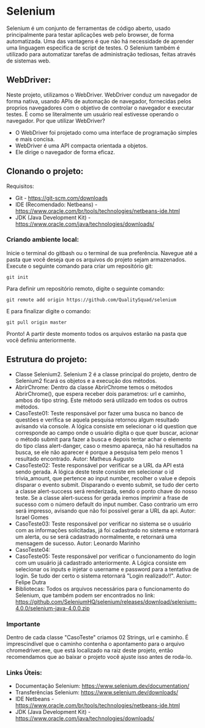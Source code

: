 # Selenium

Selenium é um conjunto de ferramentas de código aberto, usado principalmente para testar aplicações web pelo browser, de forma automatizada. Uma das vantagens é que não há necessidade de aprender uma linguagem especifica de script de testes. O Selenium também é utilizado para automatizar tarefas de administração tediosas, feitas através de sistemas web. 

## WebDriver: 
Neste projeto, utilizamos o WebDriver. WebDriver conduz um navegador de forma nativa, usando APIs de automação de navegador, fornecidas pelos proprios navegadores com o objetivo de controlar o navegador e executar testes. É como se literalmente um usuário real estivesse operando o navegador. Por que utilizar WebDriver?
* O WebDriver foi projetado como uma interface de programação simples e mais concisa.
* WebDriver é uma API compacta orientada a objetos.
* Ele dirige o navegador de forma eficaz.

## Clonando o projeto:

Requisitos:
* Git - https://git-scm.com/downloads
* IDE (Recomendado: Netbeans) - https://www.oracle.com/br/tools/technologies/netbeans-ide.html 
* JDK (Java Development Kit) - https://www.oracle.com/java/technologies/downloads/

### Criando ambiente local:
Inicie o terminal do gitbash ou o terminal de sua preferência. Navegue até a pasta que você deseja que os arquivos do projeto sejam armazenados. Execute o seguinte comando para criar um repositório git:
```
git init
```
Para definir um repositório remoto, digite o seguinte comando: 
```
git remote add origin https://github.com/QualitySquad/selenium
```
E para finalizar digite o comando:
```
git pull origin master
```
Pronto! A partir deste momento todos os arquivos estarão na pasta que você definiu anteriormente.

## Estrutura do projeto:

* Classe Selenium2. Selenium 2 é a classe principal do projeto, dentro de Selenium2 ficará os objetos e a execução dos métodos.
* AbrirChrome: 
Dentro da classe AbrirChrome temos o métodos AbrirChrome(), que espera receber dois parametros: url e caminho, ambos do tipo string. Este método será utilizado em todos os outros métodos.
* CasoTeste01:
Teste responsável por fazer uma busca no banco de questões e verifica se aquela pesquisa retornou algum resultado avisando via console. A lógica consiste em selecionar o id question que corresponde ao campo onde o usuário digita o que quer buscar, acionar o método submit para fazer a busca e depois tentar achar o elemento do tipo class alert-danger, caso o mesmo apareça, não há resultados na busca, se ele não aparecer é porque a pesquisa tem pelo menos 1 resultado encontrado.
Autor: Matheus Augusto
* CasoTeste02:
Teste responsável por verificar se a URL da API está sendo gerada. A lógica deste teste consiste em selecionar o id trivia_amount, que pertence ao input number, recolher o value e depois disparar o evento submit. Disparando o evento submit, se tudo der certo a classe alert-success será renderizada, sendo o ponto chave do nosso teste. Se a classe alert-sucess for gerada iremos imprimir a frase de sucesso com o número default do input number. Caso contrario um erro será impresso, avisando que não foi possível gerar a URL da api. 
Autor: Israel Gomes
* CasoTeste03:
Teste responsável por verificar no sistema se o usuário com as informações solicitadas, já foi cadastrado no sistema e retornará um alerta, ou se será cadastrado normalmente, e retornará uma mensagem de sucesso.
Autor: Leonardo Marinho
* CasoTeste04:
* CasoTeste05: Teste responsável por verificar o funcionamento do login com um usuário já cadastrado anteriormente. A Lógica consiste em selecionar os inputs e injetar o username e password para a tentativa de login. Se tudo der certo o sistema retornará "Login realizado!!".
Autor: Felipe Dutra
* Bibliotecas: Todos os arquivos necessários para o funcionamento do Selenium, que também podem ser encontrados no link: https://github.com/SeleniumHQ/selenium/releases/download/selenium-4.0.0/selenium-java-4.0.0.zip 

### Importante
Dentro de cada classe "CasoTeste" criamos 02 Strings, url e caminho. É imprescindível que o caminho contenha o apontamento para o arquivo chromedriver.exe, que está localizado na raiz deste projeto, então recomendamos que ao baixar o projeto você ajuste isso antes de roda-lo.

### Links Úteis:
* Documentação Selenium: https://www.selenium.dev/documentation/
* Transferências Selenium: https://www.selenium.dev/downloads/
* IDE Netbeans - https://www.oracle.com/br/tools/technologies/netbeans-ide.html 
* JDK (Java Development Kit) - https://www.oracle.com/java/technologies/downloads/
